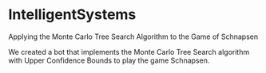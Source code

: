 # IntelligentSystems
Applying the Monte Carlo Tree Search Algorithm to the Game of Schnapsen

We created a bot that implements the Monte Carlo Tree Search algorithm with Upper 
Confidence Bounds to play the game Schnapsen.
